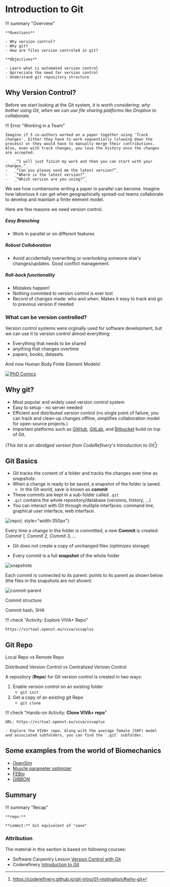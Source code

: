 # **Introduction to Git**

!!! summary "Overview" 

    **Questions**

    - Why version control?
    - Why git?
    - How are files version controled in git?
  
    **Objectives** 
  
    - Learn what is automated version control
    - Aprreciate the need for version control
    - Understand git repository structure
   
## **Why Version Control?**

Before we start looking at the Git system, it is worth considering: _why bother using Git, when we can use file sharing platforms like Dropbox to collaborate._

!!! Error "Working in a Team"

    Imagine if 5 co-authors worked on a paper together using 'Track changes'. Either they have to work sequentially (slowing down the process) or they would have to manually merge their contributions. Also, even with track changes, you lose the history once the changes are accepted. 
     
    -   _“I will just finish my work and then you can start with your changes.”_
    -   _“Can you please send me the latest version?”_
    -   _“Where is the latest version?”_
    -   _“Which version are you using?”_

We see how cumbersome writing a paper in parallel can become. Imagine how laborious it can get when geographically spread-out teams collaborate to develop and maintain a finite element model.

Here are few reasons we need version control.

##### Easy Branching

- Work in parallel or on different features

##### Robust Colloboration

- Avoid accidentally overwriting or overlooking someone else's changes/updates. Good conflict management.

##### Roll-back functionality 

- Mistakes happen!
- Nothing commited to version control is ever lost
- Record of changes made: who and when. Makes it easy to track and go to previous version if needed
  
### What can be version controlled?

Version control systems were orginally used for software development, but we can use it to version control almost everything:

- Everything that needs to be shared
- anything that changes overtime
- papers, books, datasets.

And now Human Body Finite Element Models!

[![PhD Comics](/img/phd-comic-VC.gif#center)](http://phdcomics.com/comics/archive.php?comicid=1531)

## **Why git?** 

- Most popular and widely used version control system
- Easy to setup - no server needed
- Efficient and distributed version control (no single point of failure, you can track and clean-up changes offline, simplifies collaboration model for open-source projects.)
- Important platforms such as [GitHub](https://github.com), [GitLab](https://gitlab.com), and [Bitbucket](https://bitbucket.org) build on top of Git.

_(This list is an abridged version from CodeRefinery's Introduction to Git[^2])_
[^2]: https://coderefinery.github.io/git-intro/01-motivation/#why-git

## **Git Basics**

- Git tracks the content of a folder and tracks the changes over time as _snapshots_.
- When a change is ready to be saved, a snapshot of the folder is saved.
  - In the Git world, save is known as **commit**
- These commits are kept in a sub-folder called `.git`
- `.git` contains the whole repository/database (versions, history, ...)
- You can interact with Git through mulitple interfaces: command line, graphical user interface, web interface.

![repo](/img/repo_vivaplus.png#center){: style="width:350px"}

Every time a change in the folder is committed, a new **Commit** is created: _Commit 1, Commit 2, Commit 3, ..._

- Git does not create a copy of unchanged files (optimizes storage)

- Every commit is a full **snapshot** of the whole folder

![snapshots](/img/snapshots.png)

Each commit is connected to its parent: points to its parent as shown below (the files in the snapshots are not shown)

![commit-parent](/img/commit-parent.png)

Commit structure

Commit hash, SHA

!!! check "Activity: Explore VIVA+ Repo"

    https://virtual.openvt.eu/viva/vivaplus
    

## **Git Repo**

Local Repo vs Remote Repo

Distributed Version Control vs Centralized Version Control

A repository (**Repo**) for Git version control is created in two ways:

1. Enable version control on an existing folder
    - `git init`
2. Get a copy of an existing git Repo
    - `git clone`

!!! check "Hands-on Activity: **Clone VIVA+ repo**" 
    
    URL: https://virtual.openvt.eu/viva/vivaplus

    - Explore the VIVA+ repo. Along with the average female (50F) model and associated subfolders, you can find the `.git` subfolder.

## Some examples from the world of Biomechanics

- [OpenSim](https://github.com/opensim-org/opensim-core)
- [Muscle parameter optimizer](https://github.com/modenaxe/MuscleParamOptimizer)
- [FEBio](https://github.com/febiosoftware/FEBio)
- [GIBBON](https://github.com/gibbonCode/GIBBON)
  
## Summary

!!! summary "Recap" 
    
    **repo:** 

    **commit:** Git equivalent of "save"

### Attribution

The material in this section is based on following courses:
- Software Carpentry Lesson [Version Control with Git](http://swcarpentry.github.io/git-novice/)
- Coderefinery [Introduction to Git](https://coderefinery.github.io/git-intro/)
